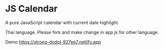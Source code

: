 # JS Calendar

A pure JavaScript calendar with current date highlight.

Thai language.
Please fork and make change in app.js for other language.

Demo
https://strong-dodol-927ee7.netlify.app
